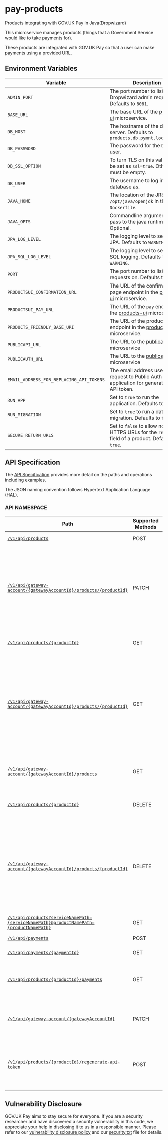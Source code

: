 # pay-products

Products integrating with GOV.UK Pay in Java(Dropwizard)

This microservice manages products (things that a Government Service would like to take payments for).

These products are integrated with GOV.UK Pay so that a user can make payments using a provided URL. 

## Environment Variables

| Variable | Description |
|----------|-------------|
| `ADMIN_PORT`                  | The port number to listen for Dropwizard admin requests on. Defaults to `8081`. |
| `BASE_URL`                    | The base URL of the [products-ui](https://github.com/alphagov/pay-products-ui) microservice. |
| `DB_HOST`                     | The hostname of the database server. Defaults to `products.db.pymnt.localdomain` |
| `DB_PASSWORD`                 | The password for the `DB_USER` user. |
| `DB_SSL_OPTION`               | To turn TLS on this value must be set as `ssl=true`. Otherwise must be empty. |
| `DB_USER`                     | The username to log into the database as. |
| `JAVA_HOME`                   | The location of the JRE. Set to `/opt/java/openjdk` in the `Dockerfile`. |
| `JAVA_OPTS`                   | Commandline arguments to pass to the java runtime. Optional. |
| `JPA_LOG_LEVEL`               | The logging level to set for JPA. Defaults to `WARNING`. |
| `JPA_SQL_LOG_LEVEL`           | The logging level to set for JPA SQL logging. Defaults to `WARNING`. |
| `PORT`                        | The port number to listen for requests on. Defaults to `8080`. |
| `PRODUCTSUI_CONFIRMATION_URL` | The URL of the confirmation page endpoint in the [products-ui](https://github.com/alphagov/pay-products-ui) microservice. |
| `PRODUCTSUI_PAY_URL`          | The URL of the `pay` endpoint in the [products-ui](https://github.com/alphagov/pay-products-ui) microservice. |
| `PRODUCTS_FRIENDLY_BASE_URI`  | The URL of the products endpoint in the [products-ui](https://github.com/alphagov/pay-products-ui) microservice. |
| `PUBLICAPI_URL`               | The URL to the [publicapi](https://github.com/alphagov/pay-publicapi) microservice |
| `PUBLICAUTH_URL`              | The URL to the [publicauth](https://github.com/alphagov/pay-publicauth) microservice |
| `EMAIL_ADDRESS_FOR_REPLACING_API_TOKENS` | The email address used in a request to Public Auth application for generating an API token. |
| `RUN_APP`                     | Set to `true` to run the application. Defaults to `true`. |
| `RUN_MIGRATION`               | Set to `true` to run a database migration. Defaults to `false`. |
| `SECURE_RETURN_URLS`          | Set to `false` to allow non-HTTPS URLs for the `return_url` field of a product. Defaults to `true`. |

## API Specification

The [API Specification](docs/api_specification.md) provides more detail on the paths and operations including examples.

The JSON naming convention follows Hypertext Application Language (HAL).
 
### API NAMESPACE

| Path                          | Supported Methods | Description                        |
| ----------------------------- | ----------------- | ---------------------------------- |
|[```/v1/api/products```](docs/api_specification.md#post-v1apiproducts)        | POST    |  Creates a new product definition            |
|[```/v1/api/gateway-account/{gatewayAccountId}/products/{productId}```](docs/api_specification.md#put-v1apigateway\-accountgatewayaccountidproductsproductid)        | PATCH    |  Updates an existing product matching the specified `productId` and belonging to the gateway account specified by `gatewayAccountId`. Returns the product only if if the update is successful.|
|[```/v1/api/products/{productId}```](docs/api_specification.md#get-v1apiproductsproductid)        | GET    |  Gets an existing product with the specified productId   |
|[```/v1/api/gateway-account/{gatewayAccountId}/products/{productId}```](docs/api_specification.md#get-v1apigateway\-accountgatewayaccountidproductsproductid)        | GET    |  Gets an existing product with the specified productId that belong to the gateway account specified by gatewayAccountId. Returns the product only if it exists in the given gateway account. Useful to avoid insecure direct object reference. |
|[```/v1/api/gateway-account/{gatewayAccountId}/products```](docs/api_specification.md#get-v1apigateway\-accountgatewayaccountidproducts)        | GET    |  Gets lists of products that belongs to a gateway account specified by gatewayAccountId  |
|[```/v1/api/products/{productId}```](docs/api_specification.md#delete-v1apiproductsproductid)        | DELETE    |  Deletes the product with the specified productId   |
|[```/v1/api/gateway-account/{gatewayAccountId}/products/{productId}```](docs/api_specification.md#delete-v1apigateway\-accountgatewayaccountidproductsproductexternaliddisable)        | DELETE    |  Deletes the product with the specified productId that belong to the gateway account specified by gatewayAccountId. Deletes the product only if it exists in the given gateway account. Useful to avoid insecure direct object reference. |
|[```/v1/api/products?serviceNamePath={serviceNamePath}&productNamePath={productNamePath}```](docs/api_specification.md#get-v1apiproducts?productsPath)        | GET    |  Get an existing Adhoc product. |
|[```/v1/api/payments```](docs/api_specification.md#post-v1apipayments)        | POST    | Creates a new payment                        |
|[```/v1/api/payments/{paymentId}```](docs/api_specification.md#get-v1apipaymentspaymentid) |  GET  |     Gets an existing payment    |
|[```/v1/api/products/{productId}/payments```](docs/api_specification.md#get-v1apiproductsproductidpayments) | GET | Gets a list of payments that belong to a specific product specified by productId |
|[```/v1/api/gateway-account/{gatewayAccountId}```](docs/api_specification.md#get-v1apigatewayaccountgatewayaccountid) | PATCH | Updates a specific field of a given gateway-account of products specified by gatewayAccountId |
|[```/v1/api/products/{productId}/regenerate-api-token```](docs/api_specification.md#post-v1apiproductsproductexternalidregenerate\-api\-token)        | POST    |  Gets a new API token from Public Auth application and replaces an old API token with the new token for the specified `productId`.|

## Vulnerability Disclosure

GOV.UK Pay aims to stay secure for everyone. If you are a security researcher and have discovered a security vulnerability in this code, we appreciate your help in disclosing it to us in a responsible manner. Please refer to our [vulnerability disclosure policy](https://www.gov.uk/help/report-vulnerability) and our [security.txt](https://vdp.cabinetoffice.gov.uk/.well-known/security.txt) file for details.
